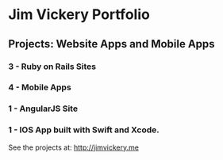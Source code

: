# Jim Vickery Portfolio


## Projects: Website Apps and Mobile Apps 

### 3 - Ruby on Rails Sites

### 4 - Mobile Apps

### 1 - AngularJS Site

### 1 - IOS App built with Swift and Xcode.

See the projects at: http://jimvickery.me